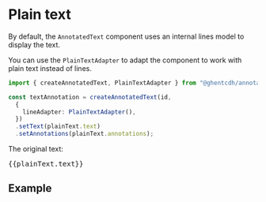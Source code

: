# Plain text

By default, the `AnnotatedText` component uses an internal lines model to display the text.

You can use the `PlainTextAdapter` to adapt the component to work with plain text instead of lines.

```typescript
import { createAnnotatedText, PlainTextAdapter } from "@ghentcdh/annotated-text";

const textAnnotation = createAnnotatedText(id,
  {
    lineAdapter: PlainTextAdapter(),
  })
  .setText(plainText.text)
  .setAnnotations(plainText.annotations);
```

The original text:
<pre>{{plainText.text}}</pre>

## Example

<div id="plain-text-example"></div>

<script setup>
//
import { onMounted } from "vue";
import { createAnnotatedText, PlainTextAdapter, clearAnnotatedTextCache} from "@ghentcdh/annotated-text";
import { plainText } from "@demo";
const id = `plain-text-example`;

onMounted(()=> {
    clearAnnotatedTextCache()
    createAnnotatedText(id,
        {
            text: PlainTextAdapter(),
            annotation: {
                create: true,
                edit: true
            },
        })
    .setText(plainText.text)
    .setAnnotations(plainText.annotations);
});

</script>

